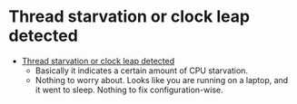  # Thread starvation or clock leap detected

 - [Thread starvation or clock leap detected](https://github.com/brettwooldridge/HikariCP/search?q=Thread+starvation+or+clock+leap+detected&type=Issues&utf8=✓)
    - Basically it indicates a certain amount of CPU starvation.
    - Nothing to worry about. Looks like you are running on a laptop, and it went to sleep. Nothing to fix configuration-wise.